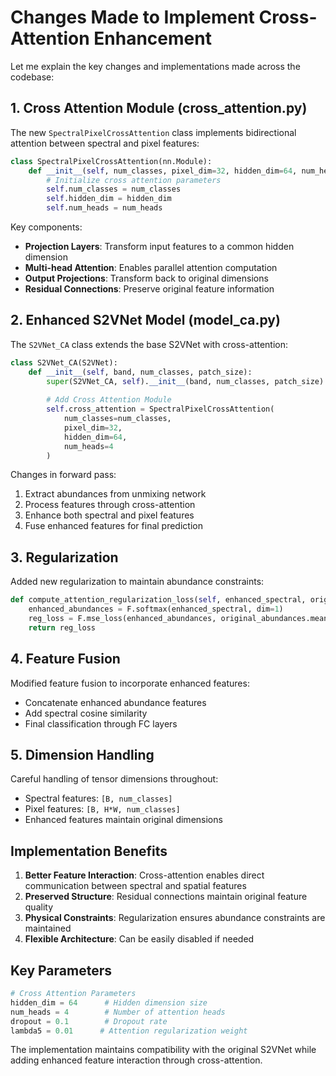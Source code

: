 # Changes Made to Implement Cross-Attention Enhancement

Let me explain the key changes and implementations made across the codebase:

## 1. Cross Attention Module (cross_attention.py)
The new `SpectralPixelCrossAttention` class implements bidirectional attention between spectral and pixel features:

```python
class SpectralPixelCrossAttention(nn.Module):
    def __init__(self, num_classes, pixel_dim=32, hidden_dim=64, num_heads=4):
        # Initialize cross attention parameters
        self.num_classes = num_classes
        self.hidden_dim = hidden_dim
        self.num_heads = num_heads
```

Key components:
- **Projection Layers**: Transform input features to a common hidden dimension
- **Multi-head Attention**: Enables parallel attention computation
- **Output Projections**: Transform back to original dimensions
- **Residual Connections**: Preserve original feature information

## 2. Enhanced S2VNet Model (model_ca.py)
The `S2VNet_CA` class extends the base S2VNet with cross-attention:

```python
class S2VNet_CA(S2VNet):
    def __init__(self, band, num_classes, patch_size):
        super(S2VNet_CA, self).__init__(band, num_classes, patch_size)
        
        # Add Cross Attention Module
        self.cross_attention = SpectralPixelCrossAttention(
            num_classes=num_classes,
            pixel_dim=32,
            hidden_dim=64,
            num_heads=4
        )
```

Changes in forward pass:
1. Extract abundances from unmixing network
2. Process features through cross-attention
3. Enhance both spectral and pixel features
4. Fuse enhanced features for final prediction

## 3. Regularization
Added new regularization to maintain abundance constraints:

```python
def compute_attention_regularization_loss(self, enhanced_spectral, original_abundances):
    enhanced_abundances = F.softmax(enhanced_spectral, dim=1)
    reg_loss = F.mse_loss(enhanced_abundances, original_abundances.mean(dim=[2,3]))
    return reg_loss
```

## 4. Feature Fusion
Modified feature fusion to incorporate enhanced features:
- Concatenate enhanced abundance features
- Add spectral cosine similarity
- Final classification through FC layers

## 5. Dimension Handling
Careful handling of tensor dimensions throughout:
- Spectral features: `[B, num_classes]`
- Pixel features: `[B, H*W, num_classes]`
- Enhanced features maintain original dimensions

## Implementation Benefits

1. **Better Feature Interaction**: Cross-attention enables direct communication between spectral and spatial features
2. **Preserved Structure**: Residual connections maintain original feature quality
3. **Physical Constraints**: Regularization ensures abundance constraints are maintained
4. **Flexible Architecture**: Can be easily disabled if needed

## Key Parameters

```python
# Cross Attention Parameters
hidden_dim = 64      # Hidden dimension size
num_heads = 4        # Number of attention heads
dropout = 0.1        # Dropout rate
lambda5 = 0.01      # Attention regularization weight
```

The implementation maintains compatibility with the original S2VNet while adding enhanced feature interaction through cross-attention.